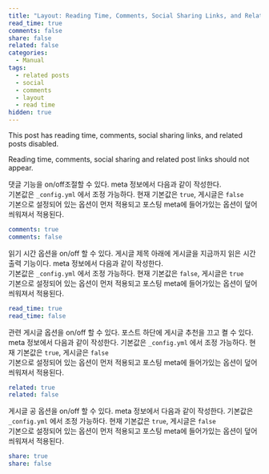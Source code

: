 ```yaml
---
title: "Layout: Reading Time, Comments, Social Sharing Links, and Related Posts Disabled"
read_time: true
comments: false
share: false
related: false
categories:
  - Manual
tags:
  - related posts
  - social
  - comments
  - layout
  - read time
hidden: true
---
```


This post has reading time, comments, social sharing links, and related posts disabled.

Reading time, comments, social sharing and related post links should not appear.

댓글 기능을 on/off조절할 수 있다. meta 정보에서 다음과 같이 작성한다.  
기본값은 `_config.yml` 에서 조정 가능하다. 현재 기본값은 `true`, 게시글은 `false`  
기본으로 설정되어 있는 옵션이 먼저 적용되고 포스팅 meta에 들어가있는 옵션이 덮어 씌워져서 적용된다. 

```yaml
comments: true
comments: false
``` 


읽기 시간 옵션을 on/off 할 수 있다. 게시글 제목 아래에 게시글을 지금까지 읽은 시간 출력 기능이다. meta 정보에서
다음과 같이 작성한다.  
기본값은 `_config.yml` 에서 조정 가능하다. 현재 기본값은 `false`, 게시글은 `true`  
기본으로 설정되어 있는 옵션이 먼저 적용되고 포스팅 meta에 들어가있는 옵션이 덮어 씌워져서 적용된다. 

```yaml
read_time: true
read_time: false
```

관련 게시글 옵션을 on/off 할 수 있다. 포스트 하단에 게시글 추천을 끄고 켤 수 있다. meta 정보에서 다음과 같이 작성한다.
기본값은 `_config.yml` 에서 조정 가능하다. 현재 기본값은 `true`, 게시글은 `false`  
기본으로 설정되어 있는 옵션이 먼저 적용되고 포스팅 meta에 들어가있는 옵션이 덮어 씌워져서 적용된다. 
```yaml
related: true
related: false
```

게시글 공 옵션을 on/off 할 수 있다. meta 정보에서 다음과 같이 작성한다.
기본값은 `_config.yml` 에서 조정 가능하다. 현재 기본값은 `true`, 게시글은 `false`  
기본으로 설정되어 있는 옵션이 먼저 적용되고 포스팅 meta에 들어가있는 옵션이 덮어 씌워져서 적용된다. 
```yaml
share: true
share: false
```